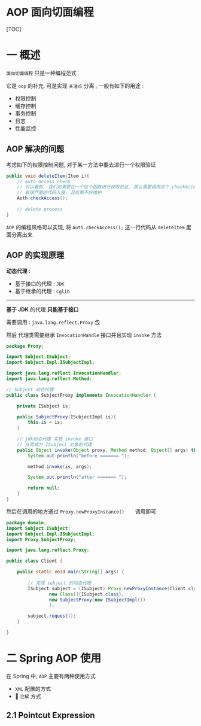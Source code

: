 # 	AOP 面向切面编程

[TOC]



# 一 概述

`面向切面编程` 只是一种编程范式

它是 `oop` 的补充, 可是实现 `关注点` 分离 , 一般有如下的用途 : 	

* 权限控制
* 缓存控制
* 事务控制
* 日志
* 性能监控



## AOP 解决的问题

考虑如下的权限控制问题, 对于某一方法中要去进行一个权限验证

~~~java
public void deleteItem(Item i){
    // auth access check
    // 可以看到, 我们如果要在一个这个函数进行权限验证, 那么需要调用这个 checkAccess方法
    // 有很严重的代码入侵. 且后期不好维护
    Auth.checkAccess();
    
    // delete process
}
~~~

`AOP` 的编程风格可以实现, 将 ` Auth.checkAccess(); ` 这一行代码从 `deleteItem` 里面分离出来. 







## AOP 的实现原理

**动态代理 :**

* 基于接口的代理 : `JDK`
* 基于继承的代理 : `Cglib`



<hr>

**基于 JDK** 的代理 **只能基于接口**

需要调用 : `java.lang.reflect.Proxy` 包

然后 代理类需要继承  `InvocationHandle` 接口并且实现 `invoke` 方法

~~~java
package Proxy;

import Subject.ISubject;
import Subject.Impl.ISubjectImpl;

import java.lang.reflect.InvocationHandler;
import java.lang.reflect.Method;

// Subject 动态代理
public class SubjectProxy implements InvocationHandler {

    private ISubject is;

    public SubjectProxy(ISubjectImpl is){
        this.is = is;
    }
	
    // jdk动态代理 实现 invoke 接口
    // 从而成为 ISubject 对象的代理
    public Object invoke(Object proxy, Method method, Object[] args) throws Throwable {
        System.out.println("before ======= ");

        method.invoke(is, args);

        System.out.println("after ======= ");

        return null;
    }
}

~~~

然后在调用的地方通过 `Proxy.newProxyInstance()	`调用即可

~~~java
package domain;
import Subject.ISubject;
import Subject.Impl.ISubjectImpl;
import Proxy.SubjectProxy;

import java.lang.reflect.Proxy;

public class Client {

    public static void main(String[] args) {
	
        // 完成 subject 的动态代理
        ISubject subject = (ISubject) Proxy.newProxyInstance(Client.class.getClassLoader(),
                new Class[]{ISubject.class},
                new SubjectProxy(new ISubjectImpl())
                );

        subject.request();
    }

}

~~~





# 二 Spring AOP 使用

在 Spring 中, `AOP` 主要有两种使用方式

* `XML` 配置的方式
* 🌟 `注解` 方式



## 2.1 Pointcut Expression

































